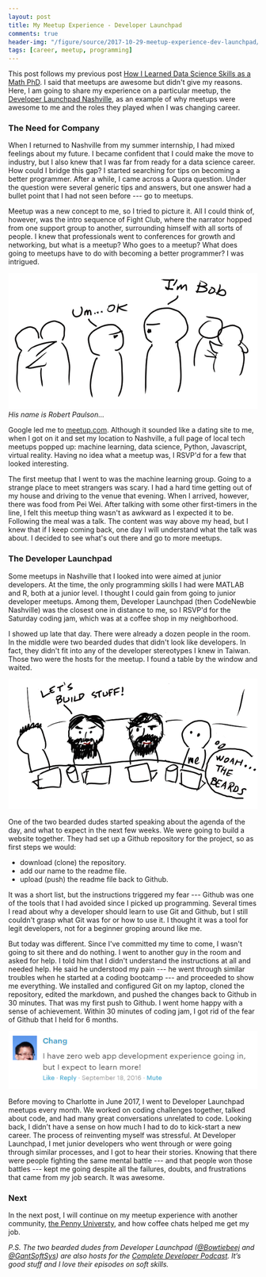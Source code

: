 ```yaml
---
layout: post
title: My Meetup Experience - Developer Launchpad
comments: true
header-img: "/figure/source/2017-10-29-meetup-experience-dev-launchpad/dev-launchpad.png"
tags: [career, meetup, programming]
---
```


This post follows my previous post [How I Learned Data Science Skills as a Math PhD](https://changhsinlee.github.io/learning-skills-for-data-science/). I said that meetups are awesome but didn't give my reasons. Here, I am going to share my experience on a particular meetup, the [Developer Launchpad Nashville](https://www.meetup.com/Developer-Launchpad-Nashville/), as an example of why meetups were awesome to me and the roles they played when I was changing career.

### The Need for Company

When I returned to Nashville from my summer internship, I had mixed feelings about my future. I became confident that I could make the move to industry, but I also knew that I was far from ready for a data science career. How could I bridge this gap? I started searching for tips on becoming a better programmer. After a while, I came across a Quora question. Under the question were several generic tips and answers, but one answer had a bullet point that I had not seen before --- go to meetups.

Meetup was a new concept to me, so I tried to picture it. All I could think of, however, was the intro sequence of Fight Club, where the narrator hopped from one support group to another, surrounding himself with all sorts of people. I knew that professionals went to conferences for growth and networking, but what is a meetup? Who goes to a meetup? What does going to meetups have to do with becoming a better programmer? I was intrigued.

![](/figure/source/2017-10-29-meetup-experience-dev-launchpad/fight-club.png)
*His name is Robert Paulson...*

Google led me to [meetup.com](meetup.com). Although it sounded like a dating site to me, when I got on it and set my location to Nashville, a full page of local tech meetups popped up: machine learning, data science, Python, Javascript, virtual reality. Having no idea what a meetup was, I RSVP'd for a few that looked interesting.

The first meetup that I went to was the machine learning group. Going to a strange place to meet strangers was scary. I had a hard time getting out of my house and driving to the venue that evening. When I arrived, however, there was food from Pei Wei. After talking with some other first-timers in the line, I felt this meetup thing wasn't as awkward as I expected it to be. Following the meal was a talk. The content was way above my head, but I knew that if I keep coming back, one day I will understand what the talk was about. I decided to see what's out there and go to more meetups.

### The Developer Launchpad
Some meetups in Nashville that I looked into were aimed at junior developers. At the time, the only programming skills I had were MATLAB and R, both at a junior level. I thought I could gain from going to junior developer meetups. Among them, Developer Launchpad (then CodeNewbie Nashville) was the closest one in distance to me, so I RSVP'd for the Saturday coding jam, which was at a coffee shop in my neighborhood.

I showed up late that day. There were already a dozen people in the room. In the middle were two bearded dudes that didn't look like developers. In fact, they didn't fit into any of the developer stereotypes I knew in Taiwan. Those two were the hosts for the meetup. I found a table by the window and waited.

![](/figure/source/2017-10-29-meetup-experience-dev-launchpad/dev-launchpad.png)

One of the two bearded dudes started speaking about the agenda of the day, and what to expect in the next few weeks. We were going to build a website together. They had set up a Github repository for the project, so as first steps we would:

* download (clone) the repository.
* add our name to the readme file.
* upload (push) the readme file back to Github.

It was a short list, but the instructions triggered my fear --- Github was one of the tools that I had avoided since I picked up programming. Several times I read about why a developer should learn to use Git and Github, but I still couldn't grasp what Git was for or how to use it. I thought it was a tool for legit developers, not for a beginner groping around like me.

But today was different. Since I've committed my time to come, I wasn't going to sit there and do nothing. I went to another guy in the room and asked for help. I told him that I didn't understand the instructions at all and needed help. He said he understood my pain --- he went through similar troubles when he started at a coding bootcamp --- and proceeded to show me everything. We installed and configured Git on my laptop, cloned the repository, edited the markdown, and pushed the changes back to Github in 30 minutes. That was my first push to Github. I went home happy with a sense of achievement. Within 30 minutes of coding jam, I got rid of the fear of Github that I held for 6 months.

![](/figure/source/2017-10-29-meetup-experience-dev-launchpad/comment.png)

Before moving to Charlotte in June 2017, I went to Developer Launchpad meetups every month. We worked on coding challenges together, talked about code, and had many great conversations unrelated to code. Looking back, I didn't have a sense on how much I had to do to kick-start a new career. The process of reinventing myself was stressful. At Developer Launchpad, I met junior developers who went through or were going through similar processes, and I got to hear their stories. Knowing that there were people fighting the same mental battle --- and that people won those battles --- kept me going despite all the failures, doubts, and frustrations that came from my job search. It was awesome.

### Next

In the next post, I will continue on my meetup experience with another community, [the Penny Universty](http://www.pennyuniversity.org), and how coffee chats helped me get my job.

*P.S. The two bearded dudes from Developer Launchpad ([@Bowtiebeej](https://twitter.com/BowtieBeej) and [@GantSoftSys](https://twitter.com/GantSoftSys)) are also hosts for the [Complete Developer Podcast](http://completedeveloperpodcast.com/). It’s good stuff and I love their episodes on soft skills.*

